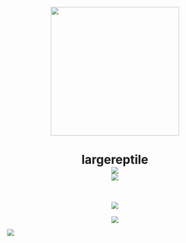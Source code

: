 <p align="center">
  <a href="https://barold.dev"><img height="300" width="300" src="https://avatars.githubusercontent.com/u/22501149?v=4"></a>
</p> 

<h1 align="center">largereptile<br>
  <img src="https://komarev.com/ghpvc/?username=largereptile&style=flat-square&color=blue">
  <br>
  <a href="https://github.com/kittinan/spotify-github-profile"><img src="https://spotify-github-profile.vercel.app/api/view?uid=8574zcgnmz5jsmfpsk0wzmk53&cover_image=true&theme=novatorem"></a></h1> 

<br>
 <p align="center">
    <a href="https://github.com/anuraghazra/github-readme-stats"><img src="https://github-readme-stats.vercel.app/api?username=largereptile&theme=synthwave&&show_icons=true"></a><br><br>
    <a href="https://github.com/anuraghazra/github-readme-stats"><img src="https://github-readme-stats.vercel.app/api/top-langs/?username=largereptile&?&hide=jupyter%20notebook&theme=synthwave"></a>
</p>


![](https://hit.yhype.me/github/profile?user_id=22501149)
